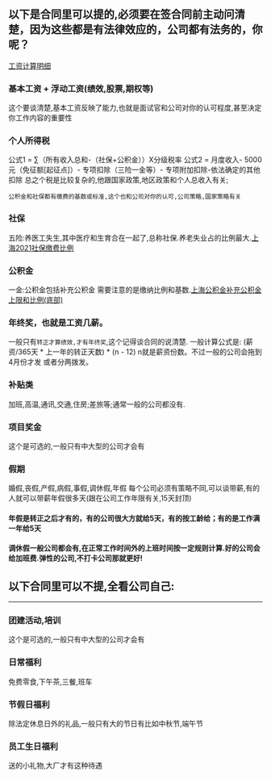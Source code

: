 

## 以下是合同里可以提的,必须要在签合同前主动问清楚，因为这些都是有法律效应的，公司都有法务的，你呢？
[工资计算明细](https://www.xinrenxinshi.com/calculator) 

### 基本工资 + 浮动工资(绩效,股票,期权等)
这个要谈清楚,基本工资反映了能力,也就是面试官和公司对你的认可程度,甚至决定你工作内容的重要性

### 个人所得税
公式1 = ∑（所有收入总和-（社保+公积金））X分级税率
公式2 = 月度收入- 5000元（免征额[起征点]）- 专项扣除（三险一金等）- 专项附加扣除-依法确定的其他扣除
总之个税是比较复杂的,他跟国家政策,地区政策和个人总收入有关;

```公积金和社保都有缴费的基数或标准,这个也和公司对你的认可,公司策略,国家策略有关```

### 社保
五险:养医工失生,其中医疗和生育合在一起了,总称社保.养老失业占的比例最大.[上海2021社保缴费比例](http://www.bbmar.com/zhichang/shebao/1041065.html)

### 公积金
一金:公积金包括补充公积金  需要注意的是缴纳比例和基数.[上海公积金补充公积金上限和比例(底部)](http://www.shgjj.com/html/xxgk/zcfg/gjjgwhgjjzx/albpl/jc/205810.html)

### 年终奖，也就是工资几薪。
一般只有```转正才算绩效,才有年终奖```,这个记得谈合同的说清楚. 一般计算公式是: (薪资/365天 * 上一年的转正天数) * (n - 12) n就是薪资份数。不过一般的公司会拖到4月份才发
或者分两拨发。

### 补贴类
加班,高温,通讯,交通,住房;差旅等;通常一般的公司都没有.

### 项目奖金
这个是可选的,一般只有中大型的公司才会有

### 假期
婚假,丧假,产假,病假,事假,调休假,年假 每个公司必须有策略不同,可以谈带薪,有的人就可以带薪年假很多天(跟在公司工作年限有关,15天封顶)
#### 年假是转正之后才有的，有的公司很大方就给5天，有的按工龄给；有的是工作满一年给5天
#### 调休假一般公司都会有,在正常工作时间外的上班时间按一定规则计算.好的公司会给加班费.弹性的公司,不打卡公司那就更好!

## 以下合同里可以不提,全看公司自己:
--------------------------------------------------------------
### 团建活动,培训
这个是可选的,一般只有中大型的公司才会有

### 日常福利
免费零食,下午茶,三餐,班车

### 节假日福利
除法定休息日外的礼品,一般只有大的节日有比如中秋节,端午节

### 员工生日福利
送的小礼物,大厂才有这种待遇
